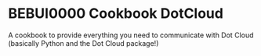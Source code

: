 BEBUI0000 Cookbook DotCloud
===========================

A cookbook to provide everything you need to communicate with Dot Cloud (basically Python and the Dot Cloud package!)
